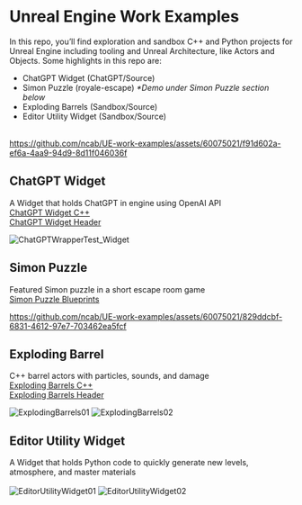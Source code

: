 # Unreal Engine Work Examples
In this repo, you’ll find exploration and sandbox C++ and Python projects for Unreal Engine including tooling and Unreal Architecture, like Actors and Objects. Some highlights in this repo are:

- ChatGPT Widget (ChatGPT/Source)<br>
- Simon Puzzle (royale-escape) _*Demo under Simon Puzzle section below_<br>
- Exploding Barrels (Sandbox/Source)<br>
- Editor Utility Widget (Sandbox/Source)<br><br>



https://github.com/ncab/UE-work-examples/assets/60075021/f91d602a-ef6a-4aa9-94d9-8d11f046036f


## **ChatGPT Widget** 
A Widget that holds ChatGPT in engine using OpenAI API<br>
[ChatGPT Widget C++](https://github.com/ncab/UE-work-examples/blob/main/ChatGPT/Source/ChatGPT/Private/ChatGPTWrapper.cpp)<br>
[ChatGPT Widget Header](https://github.com/ncab/UE-work-examples/blob/main/ChatGPT/Source/ChatGPT/Public/ChatGPTWrapper.h)<br>

![ChatGPTWrapperTest_Widget](https://github.com/ncab/UE-work-examples/assets/60075021/ea9ed7ed-862e-4c7e-9f6e-77bc7998f4e4)
<br>
## **Simon Puzzle**
Featured Simon puzzle in a short escape room game<br>
[Simon Puzzle Blueprints](https://github.com/ncab/UE-work-examples/blob/main/royale-escape/README.md)<br>

https://github.com/ncab/UE-work-examples/assets/60075021/829ddcbf-6831-4612-97e7-703462ea5fcf


## **Exploding Barrel** 
C++ barrel actors with particles, sounds, and damage<br>
[Exploding Barrels C++](https://github.com/ncab/UE-work-examples/blob/main/Sandbox/Source/Sandbox/Private/ExplodingBarrel.cpp)<br>
[Exploding Barrels Header](https://github.com/ncab/UE-work-examples/blob/main/Sandbox/Source/Sandbox/Public/ExplodingBarrel.h)<br>

![ExplodingBarrels01](https://github.com/ncab/UE-work-examples/assets/60075021/f98768f3-1fe9-48e0-acec-b61541e14209)
![ExplodingBarrels02](https://github.com/ncab/UE-work-examples/assets/60075021/accbd280-1f28-45a5-8902-780c6dedf1fd)
<br>
## **Editor Utility Widget** 
A Widget that holds Python code to quickly generate new levels, atmosphere, and master materials<br><br>
![EditorUtilityWidget01](https://github.com/ncab/UE-work-examples/assets/60075021/836e861b-7ab7-4f94-9d63-b2724ddce062)
![EditorUtilityWidget02](https://github.com/ncab/UE-work-examples/assets/60075021/248fc2ca-a51b-4fc7-aed2-6923a7a741a4)

